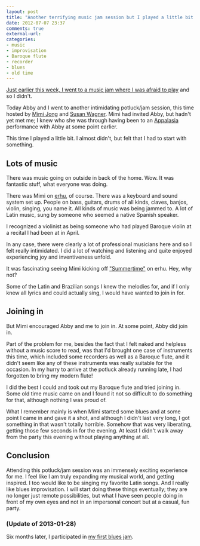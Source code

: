```yaml
---
layout: post
title: "Another terrifying music jam session but I played a little bit of blues and old time"
date: 2012-07-07 23:37
comments: true
external-url: 
categories: 
- music
- improvisation
- Baroque flute
- recorder
- blues
- old time
---
```

[Just earlier this week, I went to a music jam where I was afraid to play](/blog/2012/07/03/petrified-at-a-music-jam-session-so-i-didnt-play-but-watched-and-listened) and so I didn't.

Today Abby and I went to another intimidating potluck/jam session, this time hosted by [Mimi Jong](http://www.appalasia.com/Mimi.htm) and [Susan Wagner](http://classic-sculpture.com/). Mimi had invited Abby, but hadn't yet met me; I knew who she was through having been to an [Appalasia](http://www.appalasia.com/) performance with Abby at some point earlier.

This time I played a little bit. I almost didn't, but felt that I had to start with something.

<!--more-->

## Lots of music

There was music going on outside in back of the home. Wow. It was fantastic stuff, what everyone was doing.

There was Mimi on [erhu](http://en.wikipedia.org/wiki/Erhu), of course. There was a keyboard and sound system set up. People on bass, guitars, drums of all kinds, claves, banjos, violin, singing, you name it. All kinds of music was being jammed to. A lot of Latin music, sung by someone who seemed a native Spanish speaker.

I recognized a violinist as being someone who had played Baroque violin at a recital I had been at in April.

In any case, there were clearly a lot of professional musicians here and so I felt really intimidated. I did a lot of watching and listening and quite enjoyed experiencing joy and inventiveness unfold.

It was fascinating seeing Mimi kicking off ["Summertime"](http://en.wikipedia.org/wiki/Summertime_(song)) on erhu. Hey, why not?

Some of the Latin and Brazilian songs I knew the melodies for, and if I only knew all lyrics and could actually sing, I would have wanted to join in for.

## Joining in

But Mimi encouraged Abby and me to join in. At some point, Abby did join in.

Part of the problem for me, besides the fact that I felt naked and helpless without a music score to read, was that I'd brought one case of instruments this time, which included some recorders as well as a Baroque flute, and it didn't seem like any of these instruments was really suitable for the occasion. In my hurry to arrive at the potluck already running late, I had forgotten to bring my modern flute!

I did the best I could and took out my Baroque flute and tried joining in. Some old time music came on and I found it not so difficult to do something for that, although nothing I was proud of.

What I remember mainly is when Mimi started some blues and at some point I came in and gave it a shot, and although I didn't last very long, I got something in that wasn't totally horrible. Somehow that was very liberating, getting those few seconds in for the evening. At least I didn't walk away from the party this evening without playing anything at all.

## Conclusion

Attending this potluck/jam session was an immensely exciting experience for me. I feel like I am truly expanding my musical world, and getting inspired. I too would like to be singing my favorite Latin songs. And I really like blues improvisation. I will start doing these things eventually; they are no longer just remote possibilities, but what I have seen people doing in front of my own eyes and not in an impersonal concert but at a casual, fun party.

### (Update of 2013-01-28)

Six months later, I participated in [my first blues jam](/blog/2013/01/28/my-first-blues-music-jam-happened-after-the-regular-french-music-jam/).
